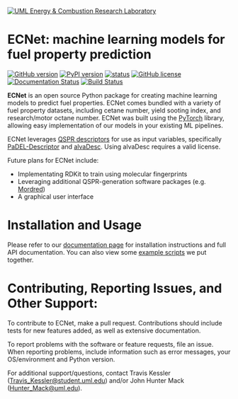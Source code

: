 [![UML Energy & Combustion Research Laboratory](https://sites.uml.edu/hunter-mack/files/2021/11/ECRL_final.png)](http://faculty.uml.edu/Hunter_Mack/)

# ECNet: machine learning models for fuel property prediction

[![GitHub version](https://badge.fury.io/gh/ecrl%2FECNet.svg)](https://badge.fury.io/gh/ecrl%2FECNet)
[![PyPI version](https://badge.fury.io/py/ecnet.svg)](https://badge.fury.io/py/ecnet)
[![status](http://joss.theoj.org/papers/f556afbc97e18e1c1294d98e0f7ff99f/status.svg)](http://joss.theoj.org/papers/f556afbc97e18e1c1294d98e0f7ff99f)
[![GitHub license](https://img.shields.io/badge/license-MIT-blue.svg)](https://raw.githubusercontent.com/ECRL/ECNet/master/LICENSE.txt)
[![Documentation Status](https://readthedocs.org/projects/ecnet/badge/?version=latest)](https://ecnet.readthedocs.io/en/latest/?badge=latest)
[![Build Status](https://dev.azure.com/uml-ecrl/package-management/_apis/build/status/ECRL.ECNet?branchName=master)](https://dev.azure.com/uml-ecrl/package-management/_build/latest?definitionId=1&branchName=master)
	
**ECNet** is an open source Python package for creating machine learning models to predict fuel properties. ECNet comes bundled with a variety of fuel property datasets, including cetane number, yield sooting index, and research/motor octane number. ECNet was built using the [PyTorch](https://pytorch.org/) library, allowing easy implementation of our models in your existing ML pipelines.

ECNet leverages [QSPR descriptors](https://en.wikipedia.org/wiki/Quantitative_structure%E2%80%93activity_relationship) for use as input variables, specifically [PaDEL-Descriptor](http://www.yapcwsoft.com/dd/padeldescriptor/) and [alvaDesc](https://www.alvascience.com/alvadesc/). Using alvaDesc requires a valid license.

Future plans for ECNet include:
- Implementating RDKit to train using molecular fingerprints
- Leveraging additional QSPR-generation software packages (e.g. [Mordred](https://github.com/mordred-descriptor/mordred))
- A graphical user interface

# Installation and Usage

Please refer to our [documentation page](https://ecnet.readthedocs.io/en/latest/) for installation instructions and full API documentation. You can also view some [example scripts](https://github.com/ECRL/ECNet/tree/master/examples) we put together.

# Contributing, Reporting Issues, and Other Support:

To contribute to ECNet, make a pull request. Contributions should include tests for new features added, as well as extensive documentation.

To report problems with the software or feature requests, file an issue. When reporting problems, include information such as error messages, your OS/environment and Python version.

For additional support/questions, contact Travis Kessler (Travis_Kessler@student.uml.edu) and/or John Hunter Mack (Hunter_Mack@uml.edu).
